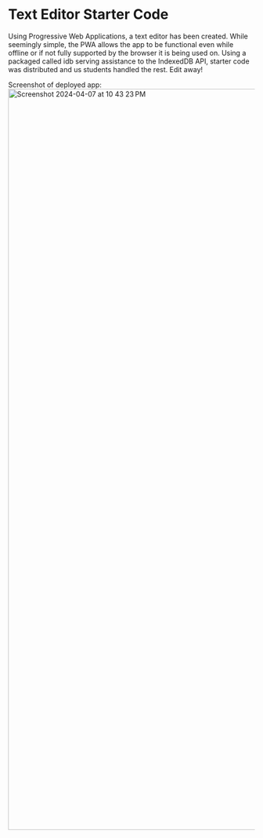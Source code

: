 # Text Editor Starter Code

Using Progressive Web Applications, a text editor has been created. While seemingly simple, the PWA allows the app to be functional even while offline or if not fully supported by the browser it is being used on. Using a packaged called idb serving assistance to the IndexedDB API, starter code was distributed and us students handled the rest. Edit away!

Screenshot of deployed app:
<img width="1511" alt="Screenshot 2024-04-07 at 10 43 23 PM" src="https://github.com/zallen16/allen-pwa-text-editor-take2/assets/126983111/084a0bc6-5ef8-43c3-9e36-d36d3e496111">

